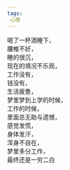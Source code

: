 ```yaml
---
tags:
 心情
---
```

喝了一杯酒睡下，  
腰椎不好，  
睡的很沉，  
现在的境况不乐观，  
工作没有，  
钱没有，  
生活疲惫，  
梦里梦到上学的时候，  
工作的时候，  
里面总无助与遗憾，  
感觉发慌，  
身体发汗，  
浑身不自在，  
梦里多分工作，  
最终还是一穷二白
